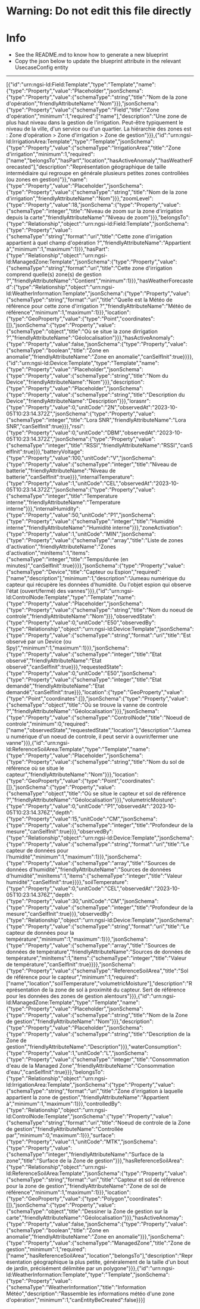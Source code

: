
# Warning: **Do not edit this file directly**

# Info
- See the README.md to know how to generate a new blueprint
- Copy the json below to update the blueprint attribute in the relevant UsecaseConfig entity
---

[{"id":"urn:ngsi-ld:Field:Template","type":"Template","name":{"type":"Property","value":"Placeholder","jsonSchema":{"type":"Property","value":{"schemaType":"string","title":"Nom de la zone d'opération","friendlyAttributeName":"Nom"}}},"jsonSchema":{"type":"Property","value":{"schemaType":"Field","title":"Zone d'opération","minimum":1,"required":["name"],"description":"Une zone de plus haut niveau dans la gestion de l'irrigation. Peut-être typiquement le niveau de la ville, d'un service ou d'un quartier. La hiérarchie des zones est : Zone d'opération > Zone d'irrigation > Zone de gestion"}}},{"id":"urn:ngsi-ld:IrrigationArea:Template","type":"Template","jsonSchema":{"type":"Property","value":{"schemaType":"IrrigationArea","title":"Zone d'irrigation","minimum":1,"required":["name","belongsTo","hasPart","location","hasActiveAnomaly","hasWeatherForecasted"],"description":"Représentation géographique de taille intermédiaire qui regroupe en générale plusieurs petites zones controllées (ou zones en gestion)"}},"name":{"type":"Property","value":"Placeholder","jsonSchema":{"type":"Property","value":{"schemaType":"string","title":"Nom de la zone d'irrigation","friendlyAttributeName":"Nom"}}},"zoomLevel":{"type":"Property","value":18,"jsonSchema":{"type":"Property","value":{"schemaType":"integer","title":"Niveau de zoom sur la zone d'irrigation depuis la carte","friendlyAttributeName":"Niveau de zoom"}}},"belongsTo":{"type":"Relationship","object":"urn:ngsi-ld:Field:Template","jsonSchema":{"type":"Property","value":{"schemaType":"string","format":"uri","title":"Cette zone d'irrigation appartient à quel champ d'opération ?","friendlyAttributeName":"Appartient à","minimum":1,"maximum":1}}},"hasPart":{"type":"Relationship","object":"urn:ngsi-ld:ManagedZone:Template","jsonSchema":{"type":"Property","value":{"schemaType":"string","format":"uri","title":"Cette zone d'irrigation comprend quelle(s) zone(s) de gestion ?","friendlyAttributeName":"Contient","minimum":1}}},"hasWeatherForecasted":{"type":"Relationship","object":"urn:ngsi-ld:WeatherInformation:Template","jsonSchema":{"type":"Property","value":{"schemaType":"string","format":"uri","title":"Quelle est la Météo de référence pour cette zone d'irrigation ?","friendlyAttributeName":"Météo de référence","minimum":1,"maximum":1}}},"location":{"type":"GeoProperty","value":{"type":"Point","coordinates":[]},"jsonSchema":{"type":"Property","value":{"schemaType":"object","title":"Où se situe la zone dirrigation ?","friendlyAttributeName":"Géolocalisation"}}},"hasActiveAnomaly":{"type":"Property","value":false,"jsonSchema":{"type":"Property","value":{"schemaType":"boolean","title":"Zone en anomalie","friendlyAttributeName":"Zone en anomalie","canSelfInit":true}}}},{"id":"urn:ngsi-ld:Device:Template","type":"Template","name":{"type":"Property","value":"Placeholder","jsonSchema":{"type":"Property","value":{"schemaType":"string","title":"Nom du Device","friendlyAttributeName":"Nom"}}},"description":{"type":"Property","value":"Placeholder","jsonSchema":{"type":"Property","value":{"schemaType":"string","title":"Description du Device","friendlyAttributeName":"Description"}}},"lorasnr":{"type":"Property","value":0,"unitCode":"2N","observedAt":"2023-10-05T10:23:14.372Z","jsonSchema":{"type":"Property","value":{"schemaType":"integer","title":"Lora SNR","friendlyAttributeName":"Lora SNR","canSelfInit":true}}},"rssi":{"type":"Property","value":0,"unitCode":"DBM","observedAt":"2023-10-05T10:23:14.372Z","jsonSchema":{"type":"Property","value":{"schemaType":"integer","title":"RSSI","friendlyAttributeName":"RSSI","canSelfInit":true}}},"batteryVoltage":{"type":"Property","value":100,"unitCode":"V","jsonSchema":{"type":"Property","value":{"schemaType":"integer","title":"Niveau de batterie","friendlyAttributeName":"Niveau de batterie","canSelfInit":true}}},"internalTemperature":{"type":"Property","value":1,"unitCode":"CEL","observedAt":"2023-10-05T10:23:14.372Z","jsonSchema":{"type":"Property","value":{"schemaType":"integer","title":"Temperature interne","friendlyAttributeName":"Temperature interne"}}},"internalHumidity":{"type":"Property","value":50,"unitCode":"P1","jsonSchema":{"type":"Property","value":{"schemaType":"integer","title":"Humidité interne","friendlyAttributeName":"Humidité interne"}}},"zoneActivation":{"type":"Property","value":1,"unitCode":"MIN","jsonSchema":{"type":"Property","value":{"schemaType":"array","title":"Liste de zones d'activation","friendlyAttributeName":"Zones d'activation","minItems":1,"items":{"schemaType":"integer","title":"Temps/durée (en minutes)","canSelfInit":true}}}},"jsonSchema":{"type":"Property","value":{"schemaType":"Device","title":"Capteur ou Espion","required":["name","description"],"minimum":1,"description":"Jumeau numérique du capteur qui récupère les données d'humidité. Ou l'objet espion qui observe l'état (ouvert/fermé) des vannes"}}},{"id":"urn:ngsi-ld:ControlNode:Template","type":"Template","name":{"type":"Property","value":"Placeholder","jsonSchema":{"type":"Property","value":{"schemaType":"string","title":"Nom du noeud de controle","friendlyAttributeName":"Nom"}}},"observedState":{"type":"Property","value":0,"unitCode":"E50","observedBy":{"type":"Relationship","object":"urn:ngsi-ld:Device:Template","jsonSchema":{"type":"Property","value":{"schemaType":"string","format":"uri","title":"Est observé par un Device (ou Spy)","minimum":1,"maximum":1}}},"jsonSchema":{"type":"Property","value":{"schemaType":"integer","title":"Etat observé","friendlyAttributeName":"Etat observé","canSelfInit":true}}},"requestedState":{"type":"Property","value":0,"unitCode":"E50","jsonSchema":{"type":"Property","value":{"schemaType":"integer","title":"Etat demandé","friendlyAttributeName":"Etat demandé","canSelfInit":true}}},"location":{"type":"GeoProperty","value":{"type":"Point","coordinates":[]},"jsonSchema":{"type":"Property","value":{"schemaType":"object","title":"Où se trouve la vanne de controle ?","friendlyAttributeName":"Géolocalisation"}}},"jsonSchema":{"type":"Property","value":{"schemaType":"ControlNode","title":"Noeud de controle","minimum":0,"required":["name","observedState","requestedState","location"],"description":"Jumeau numérique d'un noeud de controle, il peut servir à ouvrir/fermer une vanne"}}},{"id":"urn:ngsi-ld:ReferenceSoilArea:Template","type":"Template","name":{"type":"Property","value":"Placeholder","jsonSchema":{"type":"Property","value":{"schemaType":"string","title":"Nom du sol de référence où se situe le capteur","friendlyAttributeName":"Nom"}}},"location":{"type":"GeoProperty","value":{"type":"Point","coordinates":[]},"jsonSchema":{"type":"Property","value":{"schemaType":"object","title":"Où se situe le capteur et sol de référence ?","friendlyAttributeName":"Géolocalisation"}}},"volumetricMoisture":{"type":"Property","value":0,"unitCode":"P1","observedAt":"2023-10-05T10:23:14.376Z","depth":{"type":"Property","value":15,"unitCode":"CM","jsonSchema":{"type":"Property","value":{"schemaType":"integer","title":"Profondeur de la mesure","canSelfInit":true}}},"observedBy":{"type":"Relationship","object":"urn:ngsi-ld:Device:Template","jsonSchema":{"type":"Property","value":{"schemaType":"string","format":"uri","title":"Le capteur de données pour l'humidité","minimum":1,"maximum":1}}},"jsonSchema":{"type":"Property","value":{"schemaType":"array","title":"Sources de données d'humidité","friendlyAttributeName":"Sources de données d'humidité","minItems":1,"items":{"schemaType":"integer","title":"Valeur humidité","canSelfInit":true}}}},"soilTemperature":{"type":"Property","value":0,"unitCode":"CEL","observedAt":"2023-10-05T10:23:14.376Z","depth":{"type":"Property","value":30,"unitCode":"CM","jsonSchema":{"type":"Property","value":{"schemaType":"integer","title":"Profondeur de la mesure","canSelfInit":true}}},"observedBy":{"type":"Relationship","object":"urn:ngsi-ld:Device:Template","jsonSchema":{"type":"Property","value":{"schemaType":"string","format":"uri","title":"Le capteur de données pour la température","minimum":1,"maximum":1}}},"jsonSchema":{"type":"Property","value":{"schemaType":"array","title":"Sources de données de température","friendlyAttributeName":"Sources de données de température","minItems":1,"items":{"schemaType":"integer","title":"Valeur de température","canSelfInit":true}}}},"jsonSchema":{"type":"Property","value":{"schemaType":"ReferenceSoilArea","title":"Sol de référence pour le capteur","minimum":1,"required":["name","location","soilTemperature","volumetricMoisture"],"description":"Représentation de la zone de sol à proximité du capteur. Sert de référence pour les données des zones de gestion alentours"}}},{"id":"urn:ngsi-ld:ManagedZone:Template","type":"Template","name":{"type":"Property","value":"Placeholder","jsonSchema":{"type":"Property","value":{"schemaType":"string","title":"Nom de la Zone de gestion","friendlyAttributeName":"Nom"}}},"description":{"type":"Property","value":"Placeholder","jsonSchema":{"type":"Property","value":{"schemaType":"string","title":"Description de la Zone de gestion","friendlyAttributeName":"Description"}}},"waterConsumption":{"type":"Property","value":1,"unitCode":"L","jsonSchema":{"type":"Property","value":{"schemaType":"integer","title":"Consommation d'eau de la Managed Zone","friendlyAttributeName":"Consommation d'eau","canSelfInit":true}}},"belongsTo":{"type":"Relationship","object":"urn:ngsi-ld:IrrigationArea:Template","jsonSchema":{"type":"Property","value":{"schemaType":"string","format":"uri","title":"Zone d'irrigation à laquelle appartient la zone de gestion","friendlyAttributeName":"Appartient à","minimum":1,"maximum":1}}},"controlledBy":{"type":"Relationship","object":"urn:ngsi-ld:ControlNode:Template","jsonSchema":{"type":"Property","value":{"schemaType":"string","format":"uri","title":"Noeud de controle de la Zone de gestion","friendlyAttributeName":"Controllée par","minimum":0,"maximum":1}}},"surface":{"type":"Property","value":1,"unitCode":"MTK","jsonSchema":{"type":"Property","value":{"schemaType":"integer","friendlyAttributeName":"Surface de la zone","title":"Surface de la Zone de gestion"}}},"hasReferenceSoilArea":{"type":"Relationship","object":"urn:ngsi-ld:ReferenceSoilArea:Template","jsonSchema":{"type":"Property","value":{"schemaType":"string","format":"uri","title":"Capteur et sol de référence pour la zone de gestion","friendlyAttributeName":"Zone de sol de référence","minimum":1,"maximum":1}}},"location":{"type":"GeoProperty","value":{"type":"Polygon","coordinates":[]},"jsonSchema":{"type":"Property","value":{"schemaType":"object","title":"Dessiner la Zone de gestion sur la carte","friendlyAttributeName":"Géolocalisation"}}},"hasActiveAnomay":{"type":"Property","value":false,"jsonSchema":{"type":"Property","value":{"schemaType":"boolean","title":"Zone en anomalie","friendlyAttributeName":"Zone en anomalie"}}},"jsonSchema":{"type":"Property","value":{"schemaType":"ManagedZone","title":"Zone de gestion","minimum":1,"required":["name","hasReferenceSoilArea","location","belongsTo"],"description":"Représentation géographique la plus petite, généralement de la taille d'un bout de jardin, précisément délimitée par un polygone"}}},{"id":"urn:ngsi-ld:WeatherInformation:Template","type":"Template","jsonSchema":{"type":"Property","value":{"schemaType":"WeatherInformation","title":"Information Météo","description":"Rassemble les informations météo d'une zone d'opération","minimum":1,"canEntityBeCreated":false}}}]
